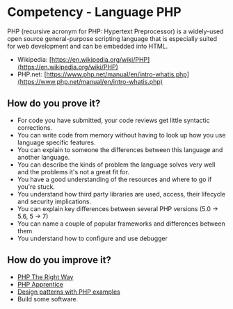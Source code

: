 # Competency - Language PHP

PHP (recursive acronym for PHP: Hypertext Preprocessor) is a widely-used open source general-purpose scripting language that is especially suited for web development and can be embedded into HTML.

* Wikipedia: [https://en.wikipedia.org/wiki/PHP](https://en.wikipedia.org/wiki/PHP)
* PHP.net: [https://www.php.net/manual/en/intro-whatis.php](https://www.php.net/manual/en/intro-whatis.php)

## How do you prove it?

* For code you have submitted, your code reviews get little syntactic corrections.
* You can write code from memory without having to look up how you use language specific features.
* You can explain to someone the differences between this language and another language.
* You can describe the kinds of problem the language solves very well and the problems it's not a great fit for.
* You have a good understanding of the resources and where to go if you're stuck.
* You understand how third party libraries are used, access, their lifecycle and security implications.
* You can explain key differences between several PHP versions (5.0 -> 5.6, 5 -> 7)
* You can name a couple of popular frameworks and differences between them
* You understand how to configure and use debugger

## How do you improve it?

* [PHP The Right Way](https://phptherightway.com/)
* [PHP Apprentice](https://phpapprentice.com/)
* [Design patterns with PHP examples](https://refactoring.guru/design-patterns/php)
* Build some software.
